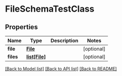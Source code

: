 # FileSchemaTestClass


## Properties
Name | Type | Description | Notes
------------ | ------------- | ------------- | -------------
**file** | [**File**](File.md) |  | [optional] 
**files** | [**list[File]**](File.md) |  | [optional] 

[[Back to Model list]](../README.md#documentation-for-models) [[Back to API list]](../README.md#documentation-for-api-endpoints) [[Back to README]](../README.md)


